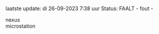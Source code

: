 laatste update: 
di 26-09-2023  7:38   uur 
Status: FAALT - fout - 
<div class="service R">nexus</div><div class="service Y">microstation</div>